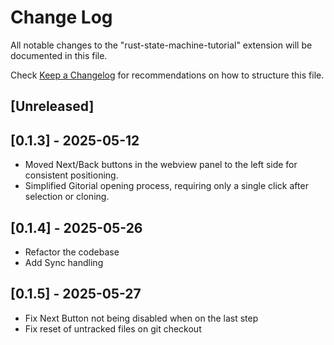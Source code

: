 # Change Log

All notable changes to the "rust-state-machine-tutorial" extension will be documented in this file.

Check [Keep a Changelog](http://keepachangelog.com/) for recommendations on how to structure this file.

## [Unreleased]

## [0.1.3] - 2025-05-12

- Moved Next/Back buttons in the webview panel to the left side for consistent positioning.
- Simplified Gitorial opening process, requiring only a single click after selection or cloning.

## [0.1.4] - 2025-05-26

- Refactor the codebase
- Add Sync handling

## [0.1.5] - 2025-05-27

- Fix Next Button not being disabled when on the last step
- Fix reset of untracked files on git checkout

